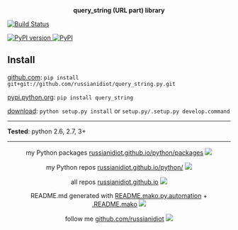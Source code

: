 <p align="center">
	<b>query_string (URL part) library</b>
</p>

<p>
	<a href="https://travis-ci.org/russianidiot/query_string.py" class="reference external">
		<img src="https://travis-ci.org/russianidiot/query_string.py.svg?branch=master" alt="Build Status">
	</a>
	<!--
	<a href="https://codecov.io/github/russianidiot/query_string.py/">
		<img src="https://img.shields.io/codecov/c/github/russianidiot/query_string.py.svg" alt="Codecov">
	</a>
	-->
</p>
<p>
	<a href="http://badge.fury.io/py/query_string" class="reference external">
		<img src="https://badge.fury.io/py/query_string.svg" alt="PyPI version">
	</a>
	<a href="https://pypi.python.org/pypi/query_string">
		<img src="https://img.shields.io/pypi/pyversions/query_string.svg" alt="PyPI">
	</a>

</p>

	
Install
-------

[github.com](http://github.com/russianidiot/query_string.py):
`pip install git+git://github.com/russianidiot/query_string.py.git`

[pypi.python.org](https://pypi.python.org): `pip install query_string`

[download](https://github.com/russianidiot/query_string.py/archive/master.zip): `python setup.py install` or `setup.py/.setup.py develop.command` 

	

	

	

---

**Tested**: python 2.6, 2.7, 3+

---

<p align="center">
my Python packages 
<a href="http://russianidiot.github.io/python/packages">russianidiot.github.io/python/packages</a> <img src="http://russianidiot.github.io/images/python/16.png" />
</p>
<p align="center">
my Python repos <a href="http://russianidiot.github.io/python/">russianidiot.github.io/python/</a>
<img src="http://russianidiot.github.io/images/python/16.png" />
</p>

<p align="center">
	all repos <a href="http://russianidiot.github.io/">russianidiot.github.io</a> <img src="http://russianidiot.github.io/images/star/16.png" />
</p>

<p align="center">
	README.md generated with <a href="https://github.com/russianidiot/README.mako.py.automation">README.mako.py.automation</a> + <a href="https://github.com/russianidiot/.README.mako">.README.mako</a> 
<img src="http://russianidiot.github.io/images/book/16.png">
</p>

<p align="center">
	follow me <a href="http://github.com/russianidiot">github.com/russianidiot</a>
<img src="http://russianidiot.github.io/images/github/16.png" />
</p>